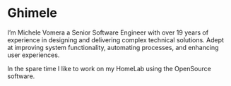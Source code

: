 # Ghimele

I’m Michele Vomera a Senior Software Engineer with over 19 years of experience in designing and delivering complex technical solutions. Adept at improving system functionality, automating processes, and enhancing user experiences. 

In the spare time I like to work on my HomeLab using the OpenSource software.
